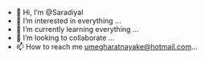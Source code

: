 - 👋 Hi, I’m @Saradiyal
- 👀 I’m interested in everything ...
- 🌱 I’m currently learning everything ...
- 💞️ I’m looking to collaborate ...
- 📫 How to reach me umegharatnayake@hotmail.com...

<!---
Saradiyal/Saradiyal is a ✨ special ✨ repository because its `README.md` (this file) appears on your GitHub profile.
You can click the Preview link to take a look at your changes.
--->
